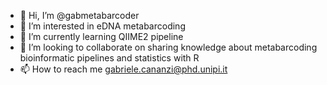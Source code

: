 - 👋 Hi, I’m @gabmetabarcoder
- 👀 I’m interested in eDNA metabarcoding
- 🌱 I’m currently learning QIIME2 pipeline
- 💞️ I’m looking to collaborate on sharing knowledge about metabarcoding bioinformatic pipelines and statistics with R
- 📫 How to reach me gabriele.cananzi@phd.unipi.it

<!---
gabmetabarcoder/gabmetabarcoder is a ✨ special ✨ repository because its `README.md` (this file) appears on your GitHub profile.
You can click the Preview link to take a look at your changes.
--->
